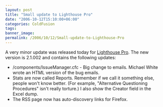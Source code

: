 ```yaml
---
layout: post
title: "Small update to Lighthouse Pro"
date: "2006-10-12T15:10:00+06:00"
categories: ColdFusion 
tags: 
banner_image: 
permalink: /2006/10/12/Small-update-to-Lighthouse-Pro
---
```


A very minor update was released today for <a href="http://ray.camdenfamily.com/projects/lhp">Lighthouse Pro</a>. The new version is 2.1.002 and contains the following updates:

<ul>
<li>/components/IssueManager.cfc - Big change to emails. Michael White wrote an HTML version of the bug emails.
<li>Stats are now called Reports. Remember if we call it something else, people won't know better. (For example,  "Alternative Questioning Procedures" isn't really torture.) I also show the Creator field in the Excel dump.
<li>The RSS page now has auto-discovery links for Firefox.
</ul>